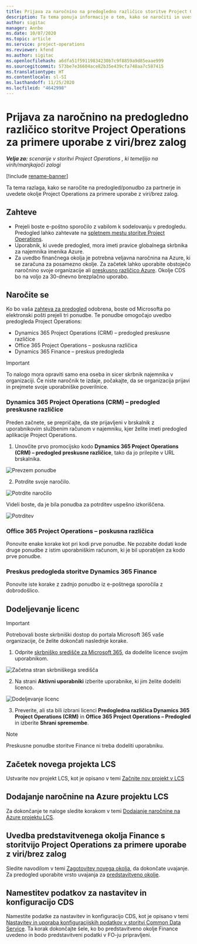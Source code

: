 ```yaml
---
title: Prijava za naročnino na predogledno različico storitve Project Operations za primere uporabe z viri/brez zalog
description: Ta tema ponuja informacije o tem, kako se naročiti in uvesti storitev Project Operations za primere uporabe z viri/brez zalog.
author: sigitac
manager: Annbe
ms.date: 10/07/2020
ms.topic: article
ms.service: project-operations
ms.reviewer: kfend
ms.author: sigitac
ms.openlocfilehash: a6dfa51f59119834230b7c9f8859a9d85eaae999
ms.sourcegitcommit: 573be7e36604ace82b35e439cfa748aa7c587415
ms.translationtype: HT
ms.contentlocale: sl-SI
ms.lasthandoff: 11/25/2020
ms.locfileid: "4642998"
---
```

# <a name="sign-up-for-project-operations-preview-subscriptions-for-resource-non-stocked-scenarios"></a>Prijava za naročnino na predogledno različico storitve Project Operations za primere uporabe z viri/brez zalog

_**Velja za:** scenarije v storitvi Project Operations , ki temeljijo na virih/manjkajoči zalogi_

[!include [rename-banner](~/includes/cc-data-platform-banner.md)]

Ta tema razlaga, kako se naročite na predogled/ponudbo za partnerje in uvedete okolje Project Operations za primere uporabe z viri/brez zalog.

## <a name="prerequisites"></a>Zahteve

- Prejeli boste e-poštno sporočilo z vabilom k sodelovanju v predogledu. Predogled lahko zahtevate na [spletnem mestu storitve Project Operations](https://dynamics.microsoft.com/en-us/project-operations/overview/).
- Uporabnik, ki uvede predogled, mora imeti pravice globalnega skrbnika za najemnika imenika Azure.
- Za uvedbo finančnega okolja je potrebna veljavna naročnina na Azure, ki se zaračuna za posamezno okolje. Za začetek lahko uporabite obstoječo naročnino svoje organizacije ali [preskusno različico Azure](https://azure.microsoft.com/en-us/free/). Okolje CDS bo na voljo za 30-dnevno brezplačno uporabo.

## <a name="subscribe"></a>Naročite se

Ko bo vaša [zahteva za predogled](https://forms.office.com/FormsPro/Pages/ResponsePage.aspx?id=v4j5cvGGr0GRqy180BHbR56j8lZs0FdAvwT75_WNFyxUMkRDV1NYQU5TNjE2VjhKOVBUNVg2R0s1NC4u) odobrena, boste od Microsofta po elektronski pošti prejeli tri ponudbe. Te ponudbe omogočajo uvedbo predogleda Project Operations:

- Dynamics 365 Project Operations (CRM) – predogled preskusne različice
- Office 365 Project Operations – poskusna različica
- Dynamics 365 Finance – preskus predogleda

> [!IMPORTANT]
> To nalogo mora opraviti samo ena oseba in sicer skrbnik najemnika v organizaciji. Če niste naročnik te izdaje, počakajte, da se organizacija prijavi in prejmete svoje uporabniške poverilnice.

### <a name="dynamics-365-project-operations-crm---preview-trial"></a>Dynamics 365 Project Operations (CRM) – predogled preskusne različice 

Preden začnete, se prepričajte, da ste prijavljeni v brskalnik z uporabnikovim službenim računom v najemniku, kjer želite imeti predogled aplikacije Project Operations.

1. Unovčite prvo promocijsko kodo **Dynamics 365 Project Operations (CRM) – predogled preskusne različice**, tako da jo prilepite v URL brskalnika.

![Prevzem ponudbe](./media/16RedeemFirstOfferNew.png)

2. Potrdite svoje naročilo.

![Potrdite naročilo](./media/17ConfirmOrderNew.png)

Videli boste, da je bila ponudba za potrditev uspešno izkoriščena.

![Potrditev](./media/18OrderConfirmationNew.png)

### <a name="office-365-project-operations---preview-trial"></a>Office 365 Project Operations – poskusna različica

Ponovite enake korake kot pri kodi prve ponudbe. Ne pozabite dodati kode druge ponudbe z istim uporabniškim računom, ki je bil uporabljen za kodo prve ponudbe.

### <a name="dynamics-365-finance-preview-trial"></a>Preskus predogleda storitve Dynamics 365 Finance

Ponovite iste korake z zadnjo ponudbo iz e-poštnega sporočila z dobrodošlico.

## <a name="assign-licenses"></a>Dodeljevanje licenc

> [!IMPORTANT]
> Potrebovali boste skrbniški dostop do portala Microsoft 365 vaše organizacije, če želite dokončati naslednje korake.

1. Odprite [skrbniško središče za Microsoft 365](https://portal.office.com/), da dodelite licence svojim uporabnikom.

![Začetna stran skrbniškega središča](./media/14AdminPortal.png)

2. Na strani **Aktivni uporabniki** izberite uporabnike, ki jim želite dodeliti licenco.

![Dodeljevanje licenc](./media/15AssignLicenses.png)

3. Preverite, ali sta bili izbrani licenci **Predogledna različica Dynamics 365 Project Operations (CRM)** in **Office 365 Project Operations – Predogled** in izberite **Shrani spremembe**.

> [!NOTE]
> Preskusne ponudbe storitve Finance ni treba dodeliti uporabniku.

## <a name="start-a-new-project-in-lcs"></a>Začetek novega projekta LCS

Ustvarite nov projekt LCS, kot je opisano v temi [Začnite nov projekt v LCS](create-lcs-project.md)

## <a name="add-an-azure-subscription-to-an-lcs-project"></a>Dodajanje naročnine na Azure projektu LCS

Za dokončanje te naloge sledite korakom v temi [Dodajanje naročnine na Azure projektu LCS](resource-add-azure-subscription-lcs-project.md).

## <a name="deploy-finance-demo-environment-with-project-operations-for-resourcenon-stocked-scenarios"></a>Uvedba predstavitvenega okolja Finance s storitvijo Project Operations za primere uporabe z viri/brez zalog

Sledite navodilom v temi [Zagotovitev novega okolja](resource-provision-new-environment.md), da dokončate uvajanje. Za predogled uporabite vrsto uvajanja za [predstavitveno okolje](https://docs.microsoft.com/dynamics365/fin-ops-core/dev-itpro/deployment/deploy-demo-environment). 

## <a name="install-cds-setup-and-configuration-data"></a>Namestitev podatkov za nastavitev in konfiguracijo CDS

Namestite podatke za nastavitev in konfiguracijo CDS, kot je opisano v temi [Nastavitev in uporaba konfiguracijskih podatkov v storitvi Common Data Service](resource-apply-pro-setup-config-data.md).
Ta korak dokončajte šele, ko bo predstavitveno okolje Finance uvedeno in bodo predstavitveni podatki v FO-ju pripravljeni.
